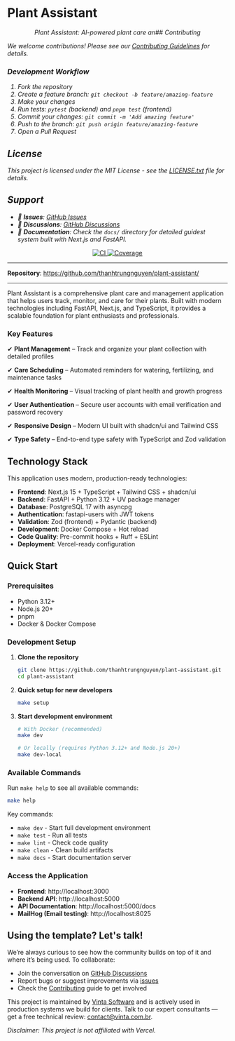 # Plant Assistant

<p align="center">
    <em>Plant Assistant: AI-powered plant care an## Contributing

We welcome contributions! Please see our [Contributing Guidelines](CONTRIBUTING.md) for details.

### Development Workflow
1. Fork the repository
2. Create a feature branch: `git checkout -b feature/amazing-feature`
3. Make your changes
4. Run tests: `pytest` (backend) and `pnpm test` (frontend)
5. Commit your changes: `git commit -m 'Add amazing feature'`
6. Push to the branch: `git push origin feature/amazing-feature`
7. Open a Pull Request

## License

This project is licensed under the MIT License - see the [LICENSE.txt](LICENSE.txt) file for details.

## Support

- 📧 **Issues**: [GitHub Issues](https://github.com/thanhtrungnguyen/plant-assistant/issues)
- 💬 **Discussions**: [GitHub Discussions](https://github.com/thanhtrungnguyen/plant-assistant/discussions)
- 📖 **Documentation**: Check the `docs/` directory for detailed guidest system built with Next.js and FastAPI.</em>
</p>
<p align="center">
<a href="https://github.com/thanhtrungnguyen/plant-assistant/actions/workflows/ci.yml" target="_blank">
    <img src="https://github.com/thanhtrungnguyen/plant-assistant/actions/workflows/ci.yml/badge.svg" alt="CI">
</a>
<a href="https://coveralls.io/github/thanhtrungnguyen/plant-assistant" target="_blank">
    <img src="https://coveralls.io/repos/github/thanhtrungnguyen/plant-assistant/badge.svg" alt="Coverage">
</a>
</p>

---

**Repository**: <a href="https://github.com/thanhtrungnguyen/plant-assistant/" target="_blank">https://github.com/thanhtrungnguyen/plant-assistant/</a>

---

Plant Assistant is a comprehensive plant care and management application that helps users track, monitor, and care for their plants. Built with modern technologies including FastAPI, Next.js, and TypeScript, it provides a scalable foundation for plant enthusiasts and professionals.

### Key Features
✔ **Plant Management** – Track and organize your plant collection with detailed profiles

✔ **Care Scheduling** – Automated reminders for watering, fertilizing, and maintenance tasks

✔ **Health Monitoring** – Visual tracking of plant health and growth progress

✔ **User Authentication** – Secure user accounts with email verification and password recovery

✔ **Responsive Design** – Modern UI built with shadcn/ui and Tailwind CSS

✔ **Type Safety** – End-to-end type safety with TypeScript and Zod validation

## Technology Stack
This application uses modern, production-ready technologies:

- **Frontend**: Next.js 15 + TypeScript + Tailwind CSS + shadcn/ui
- **Backend**: FastAPI + Python 3.12 + UV package manager
- **Database**: PostgreSQL 17 with asyncpg
- **Authentication**: fastapi-users with JWT tokens
- **Validation**: Zod (frontend) + Pydantic (backend)
- **Development**: Docker Compose + Hot reload
- **Code Quality**: Pre-commit hooks + Ruff + ESLint
- **Deployment**: Vercel-ready configuration

## Quick Start

### Prerequisites
- Python 3.12+
- Node.js 20+
- pnpm
- Docker & Docker Compose

### Development Setup

1. **Clone the repository**
   ```bash
   git clone https://github.com/thanhtrungnguyen/plant-assistant.git
   cd plant-assistant
   ```

2. **Quick setup for new developers**
   ```bash
   make setup
   ```

3. **Start development environment**
   ```bash
   # With Docker (recommended)
   make dev

   # Or locally (requires Python 3.12+ and Node.js 20+)
   make dev-local
   ```

### Available Commands

Run `make help` to see all available commands:

```bash
make help
```

Key commands:
- `make dev` - Start full development environment
- `make test` - Run all tests
- `make lint` - Check code quality
- `make clean` - Clean build artifacts
- `make docs` - Start documentation server

### Access the Application
- **Frontend**: http://localhost:3000
- **Backend API**: http://localhost:5000
- **API Documentation**: http://localhost:5000/docs
- **MailHog (Email testing)**: http://localhost:8025

## Using the template? Let's talk!

We’re always curious to see how the community builds on top of it and where it’s being used. To collaborate:

- Join the conversation on [GitHub Discussions](https://github.com/vintasoftware/nextjs-fastapi-template/discussions)
- Report bugs or suggest improvements via [issues](https://github.com/vintasoftware/nextjs-fastapi-template/issues)
- Check the [Contributing](https://vintasoftware.github.io/nextjs-fastapi-template/contributing/) guide to get involved

This project is maintained by [Vinta Software](https://www.vinta.com.br/) and is actively used in production systems we build for clients. Talk to our expert consultants — get a free technical review: contact@vinta.com.br.

*Disclaimer: This project is not affiliated with Vercel.*
